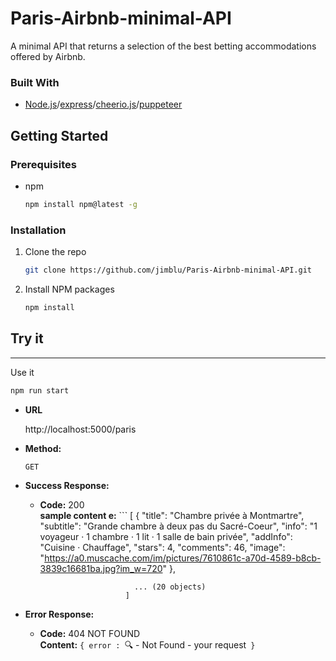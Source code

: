 # Paris-Airbnb-minimal-API
A minimal API that returns a selection of the best betting accommodations offered by Airbnb.

### Built With

* [Node.js](https://nodejs.org/en/)/[express](https://expressjs.com/fr/)/[cheerio.js](https://cheerio.js.org/)/[puppeteer](https://pptr.dev/)

<!-- GETTING STARTED -->
## Getting Started

### Prerequisites

* npm
  ```sh
  npm install npm@latest -g
  ```

### Installation

1. Clone the repo
   ```sh
   git clone https://github.com/jimblu/Paris-Airbnb-minimal-API.git
   ```
2. Install NPM packages
   ```sh
   npm install
   ```

## Try it
----
  
  Use it
   ```sh
   npm run start
   ```

* **URL**

  http://localhost:5000/paris

* **Method:**

  `GET`
  
* **Success Response:**

  * **Code:** 200 <br />
    **sample content e:** 
                     ```  [
                            {
                              "title": "Chambre privée à Montmartre",
                              "subtitle": "Grande chambre à deux pas du Sacré-Coeur",
                              "info": "1 voyageur · 1 chambre · 1 lit · 1 salle de bain privée",
                              "addInfo": "Cuisine · Chauffage",
                              "stars": 4,
                              "comments": 46,
                              "image": "https://a0.muscache.com/im/pictures/7610861c-a70d-4589-b8cb-3839c16681ba.jpg?im_w=720"
                            }, 
    
                             ... (20 objects)
                           ] 
 
* **Error Response:**

  * **Code:** 404 NOT FOUND <br />
    **Content:** `{ error : `🔍 - Not Found - your request` }`
